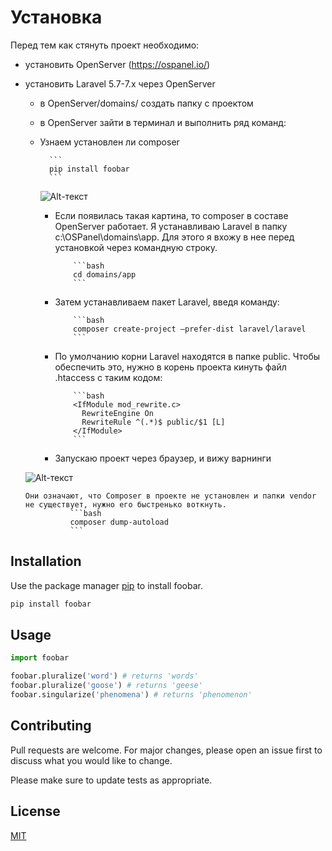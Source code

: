 # Установка

Перед тем как стянуть проект необходимо:
* установить OpenServer (https://ospanel.io/)
* установить Laravel 5.7-7.x через OpenServer
    * в OpenServer/domains/ создать папку с проектом
    * в OpenServer зайти в терминал и выполнить ряд команд:
    * Узнаем установлен ли composer
    
            ```
            pip install foobar
            ```
            
         ![Alt-текст](https://bogdanowsky.ru/wp-content/uploads/2019/12/7.png "Орк")    
         
      * Если появилась такая картина, то composer в составе OpenServer работает.
        Я устанавливаю Laravel в папку c:\OSPanel\domains\app. Для этого я вхожу в нее перед установкой через командную строку.
        
                ```bash
                cd domains/app
                ```
                
      * Затем устанавливаем пакет Laravel, введя команду:
      
                ```bash
                composer create-project —prefer-dist laravel/laravel
                ```
                
      * По умолчанию корни Laravel находятся в папке public. Чтобы обеспечить это, нужно в корень проекта кинуть файл .htaccess с таким кодом:
      
                ```bash
                <IfModule mod_rewrite.c>
                  RewriteEngine On
                  RewriteRule ^(.*)$ public/$1 [L]
                </IfModule>
                ```
                
      * Запускаю проект через браузер, и вижу варнинги
      
     ![Alt-текст](https://bogdanowsky.ru/wp-content/uploads/2019/12/4.png "Орк")  
      
      Они означают, что Composer в проекте не установлен и папки vendor не существует, нужно его быстренько воткнуть.
                ```bash
                composer dump-autoload
                ```
## Installation

Use the package manager [pip](https://pip.pypa.io/en/stable/) to install foobar.

```bash
pip install foobar
```

## Usage

```python
import foobar

foobar.pluralize('word') # returns 'words'
foobar.pluralize('goose') # returns 'geese'
foobar.singularize('phenomena') # returns 'phenomenon'
```

## Contributing
Pull requests are welcome. For major changes, please open an issue first to discuss what you would like to change.

Please make sure to update tests as appropriate.

## License
[MIT](https://choosealicense.com/licenses/mit/)
